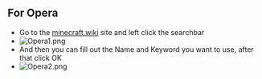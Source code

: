 ## For Opera
* Go to the [minecraft.wiki](minecraft.wiki) site and left click the searchbar
* ![Opera1.png]()
* And then you can fill out the Name and Keyword you want to use, after that click OK
* ![Opera2.png](https://github.com/miomip/creating-shortcut-for-minecraft-wiki/blob/main/Opera2.png)
